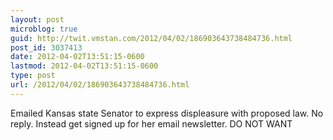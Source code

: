 ```yaml
---
layout: post
microblog: true
guid: http://twit.vmstan.com/2012/04/02/186903643738484736.html
post_id: 3037413
date: 2012-04-02T13:51:15-0600
lastmod: 2012-04-02T13:51:15-0600
type: post
url: /2012/04/02/186903643738484736.html
---
```

Emailed Kansas state Senator to express displeasure with proposed law. No reply. Instead get signed up for her email newsletter. DO NOT WANT

